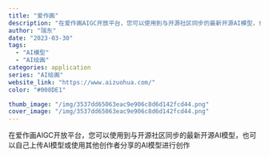 ```yaml
---
title: "爱作画"
description: "在爱作画AIGC开放平台，您可以使用到与开源社区同步的最新开源AI模型，也可以自己上传AI模型或使用其他创作者分享的AI"
author: "瑞东"
date: "2023-03-30"
tags:
  - "AI模型"
  - "AI绘画"
categories: application
series: "AI绘画"
website_link: "https://www.aizuohua.com/"
color: "#008DE1"

thumb_image: "/img/3537dd65063eac9e906c8d6d142fcd44.png"
cover_image: "/img/3537dd65063eac9e906c8d6d142fcd44.png"
---
```


在爱作画AIGC开放平台，您可以使用到与开源社区同步的最新开源AI模型，也可以自己上传AI模型或使用其他创作者分享的AI模型进行创作